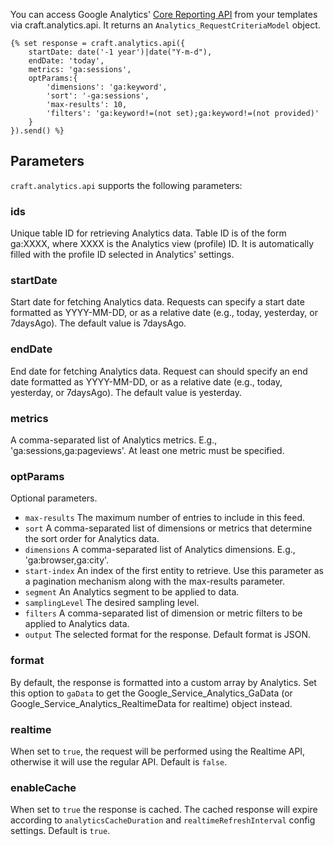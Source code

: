 You can access Google Analytics' [Core Reporting API](https://developers.google.com/analytics/devguides/reporting/core/v3/reference) from your templates via craft.analytics.api. It returns an `Analytics_RequestCriteriaModel` object.

    {% set response = craft.analytics.api({
        startDate: date('-1 year')|date("Y-m-d"),
        endDate: 'today',
        metrics: 'ga:sessions',
        optParams:{
            'dimensions': 'ga:keyword',
            'sort': '-ga:sessions',
            'max-results': 10,
            'filters': 'ga:keyword!=(not set);ga:keyword!=(not provided)'
        }
    }).send() %}
    
## Parameters

`craft.analytics.api` supports the following parameters:

### ids

Unique table ID for retrieving Analytics data. Table ID is of the form ga:XXXX, where XXXX is the Analytics view (profile) ID. It is automatically filled with the profile ID selected in Analytics' settings.

### startDate

Start date for fetching Analytics data. Requests can specify a start date formatted as YYYY-MM-DD, or as a relative date (e.g., today, yesterday, or 7daysAgo). The default value is 7daysAgo.

### endDate

End date for fetching Analytics data. Request can should specify an end date formatted as YYYY-MM-DD, or as a relative date (e.g., today, yesterday, or 7daysAgo). The default value is yesterday.

### metrics

A comma-separated list of Analytics metrics. E.g., 'ga:sessions,ga:pageviews'. At least one metric must be specified.

### optParams

Optional parameters.

- `max-results` The maximum number of entries to include in this feed.
- `sort` A comma-separated list of dimensions or metrics that determine the sort order for Analytics data.
- `dimensions` A comma-separated list of Analytics dimensions. E.g., 'ga:browser,ga:city'.
- `start-index` An index of the first entity to retrieve. Use this parameter as a pagination mechanism along with the max-results parameter.
- `segment` An Analytics segment to be applied to data.
- `samplingLevel` The desired sampling level.
- `filters` A comma-separated list of dimension or metric filters to be applied to Analytics data.
- `output` The selected format for the response. Default format is JSON.

### format

By default, the response is formatted into a custom array by Analytics. Set this option to `gaData` to get the Google_Service_Analytics_GaData (or Google_Service_Analytics_RealtimeData for realtime) object instead.

### realtime

When set to `true`, the request will be performed using the Realtime API, otherwise it will use the regular API. Default is `false`.

### enableCache

When set to `true` the response is cached. The cached response will expire according to `analyticsCacheDuration` and `realtimeRefreshInterval` config settings. Default is `true`.